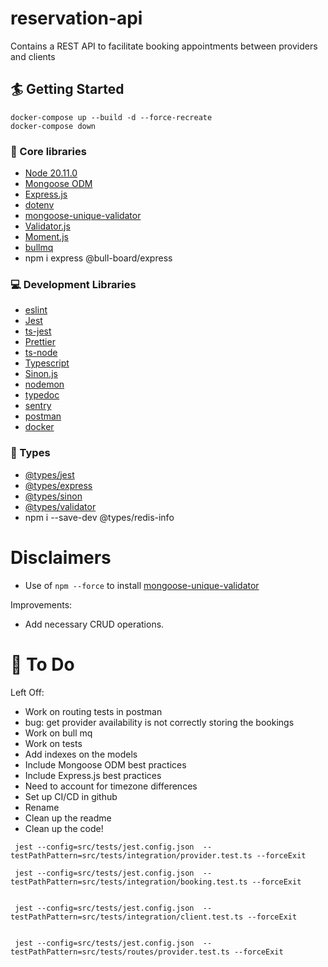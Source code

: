 # reservation-api


Contains a REST API to facilitate booking appointments between providers and clients


## 🏄 Getting Started

```
docker-compose up --build -d --force-recreate
docker-compose down
```

### 🔧 Core libraries

- [Node 20.11.0](https://nodejs.org/en)
- [Mongoose ODM](https://mongoosejs.com/)
- [Express.js](https://expressjs.com/)
- [dotenv](https://www.npmjs.com/package/dotenv)
- [mongoose-unique-validator](https://www.npmjs.com/package/mongoose-unique-validator)
- [Validator.js](https://github.com/validatorjs/validator.js)
- [Moment.js](https://momentjs.com)
- [bullmq](https://bullmq.io)
- npm i express @bull-board/express

### 💻 Development Libraries

- [eslint](https://eslint.org)
- [Jest](https://jestjs.io)
- [ts-jest](https://www.npmjs.com/package/ts-jest)
- [Prettier](https://prettier.io)
- [ts-node](https://www.npmjs.com/package/ts-node)
- [Typescript](https://www.typescriptlang.org/)
- [Sinon.js](https://sinonjs.org)
- [nodemon](https://nodemon.io)
- [typedoc](https://typedoc.org)
- [sentry](https://docs.sentry.io/platforms/node/guides/express/?original_referrer=https%3A%2F%2Fwww.google.com%2F)
- [postman](https://www.postman.com)
- [docker](https://docs.docker.com/)

### 📛 Types

- [@types/jest](https://www.npmjs.com/package/@types/jest)
- [@types/express](https://www.npmjs.com/package/@types/express)
- [@types/sinon](https://www.npmjs.com/package/@types/sinon)
- [@types/validator](https://www.npmjs.com/package/@types/validator)
- npm i --save-dev @types/redis-info

# Disclaimers

- Use of `npm --force` to install [mongoose-unique-validator](https://www.npmjs.com/package/mongoose-unique-validator)

Improvements:

- Add necessary CRUD operations.

# 🚧 To Do

Left Off:

- Work on routing tests in postman
- bug: get provider availability is not correctly storing the bookings
- Work on bull mq
- Work on tests
- Add indexes on the models
- Include Mongoose ODM best practices
- Include Express.js best practices
- Need to account for timezone differences
- Set up CI/CD in github
- Rename
- Clean up the readme
- Clean up the code!

```
 jest --config=src/tests/jest.config.json  --testPathPattern=src/tests/integration/provider.test.ts --forceExit

 jest --config=src/tests/jest.config.json  --testPathPattern=src/tests/integration/booking.test.ts --forceExit


 jest --config=src/tests/jest.config.json  --testPathPattern=src/tests/integration/client.test.ts --forceExit


 jest --config=src/tests/jest.config.json  --testPathPattern=src/tests/routes/provider.test.ts --forceExit
```
